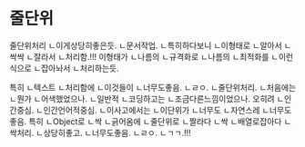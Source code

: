 # 줄단위
줄단위처리
ㄴ이게상당히좋은듯.
ㄴ문서작업.
ㄴ특히하다보니
ㄴ이형태로
ㄴ알아서
ㄴ싹싹
ㄴ잘라서
ㄴ처리함.!!!
이형태가
ㄴ나름의
ㄴ규격화로
ㄴ나름의
ㄴ최적화를
ㄴ이런식으로
ㄴ잡아놔서
ㄴ처리하는듯.

특히
ㄴ텍스트
ㄴ처리함에
ㄴ이것들이
ㄴ너무도좋음.
ㄴㄹㅇ.
ㄴ줄단위처리.
ㄴ처음에는
ㄴ뭔가
ㄴ어색했었으나.
ㄴ일반적
ㄴ코딩하고는
ㄴ조금다른느낌이었으나.
오히려
ㄴ인간중심.
ㄴ인간언어적중심.
ㄴ이사고에서는
ㄴ이단위가
ㄴ너무도
ㄴ자연스레
ㄴ너무도좋음.
특히
ㄴObject로
ㄴ싹
ㄴ긁어옴에
ㄴ줄단위로
ㄴ짤라다
ㄴ싹
ㄴ배열로잡아다
ㄴ싹처리.
ㄴ상당히좋고.
ㄴ너무도좋음.
ㄴㄹㅇ.
ㄴㄱㄱ.!!!